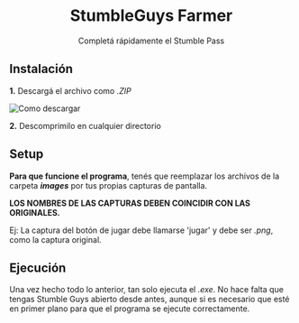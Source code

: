 <h1 align="center">StumbleGuys Farmer</h1>
<p align="center">Completá rápidamente el Stumble Pass</p>

## Instalación
**1.** Descargá el archivo como *.ZIP*

<img src="https://i.imgur.com/KTlbjFv.png" alt="Como descargar">

 **2.** Descomprimilo en cualquier directorio
 
 ## Setup
 **Para que funcione el programa**, tenés que reemplazar los archivos de la carpeta ***images*** por tus propias capturas de pantalla.
 
 **LOS NOMBRES DE LAS CAPTURAS DEBEN COINCIDIR CON LAS ORIGINALES.**
 
 Ej: La captura del botón de jugar debe llamarse 'jugar' y debe ser *.png*, como la captura original.
 
 ## Ejecución
 Una vez hecho todo lo anterior, tan solo ejecuta el *.exe*. No hace falta que tengas Stumble Guys abierto desde antes, aunque si es necesario que esté en primer plano    para que el programa se ejecute correctamente.

